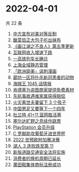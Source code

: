 # 2022-04-01

共 22 条

<!-- BEGIN -->
<!-- 最后更新时间 Fri Apr 01 2022 07:11:17 GMT+0800 (China Standard Time) -->

1. [中方宣布对美对等反制](https://www.zhihu.com/search?q=中方宣布对美对等反制)
1. [酸菜馅正大包子吃出抹布](https://www.zhihu.com/search?q=正大包子)
1. [《画江湖之不良人》第五季更新](https://www.zhihu.com/search?q=画江湖之不良人)
1. [互联网收入增速下跌](https://www.zhihu.com/search?q=互联网收入)
1. [一高铁列车长确诊](https://www.zhihu.com/search?q=高铁列车长确诊)
1. [上海全域静态管理](https://www.zhihu.com/search?q=上海全域静态管理)
1. [「欧洲舔美」讽刺漫画](https://www.zhihu.com/search?q=欧洲舔美)
1. [廊坊一区将扑杀新冠患者的动物](https://www.zhihu.com/search?q=扑杀新冠患者户内动物)
1. [海贼王 1045 话情报](https://www.zhihu.com/search?q=海贼王)
1. [肯德基为盗图商家提供免费素材](https://www.zhihu.com/search?q=肯德基不满盗图商家)
1. [东航事故遇难家属获得赔偿](https://www.zhihu.com/search?q=东航飞行事故遇难家属)
1. [火灾离世夫妻留下 3 个孩子](https://www.zhihu.com/search?q=南京火灾夫妻)
1. [中国男足又要等下一个四年](https://www.zhihu.com/search?q=中国男足)
1. [杜兰特 41+11 篮网胜活塞](https://www.zhihu.com/search?q=篮网)
1. [塞尔达旷野之息续作跳票](https://www.zhihu.com/search?q=塞尔达旷野之息)
1. [PlayStation 会员升级](https://www.zhihu.com/search?q=PlayStation)
1. [C 罗献助攻葡萄牙进世界杯](https://www.zhihu.com/search?q=葡萄牙晋级世界杯)
1. [2022 世预欧附加赛决赛](https://www.zhihu.com/search?q=世预欧附加赛决赛)
1. [湖人 3 连败跌至第 11](https://www.zhihu.com/search?q=湖人)
1. [新版道路交通安全法将实施](https://www.zhihu.com/search?q=道路交通安全法)
1. [消费者的换机周期已延长](https://www.zhihu.com/search?q=换机)
1. [莆田鞋集体商标注册成功](https://www.zhihu.com/search?q=莆田鞋)

<!-- END -->
